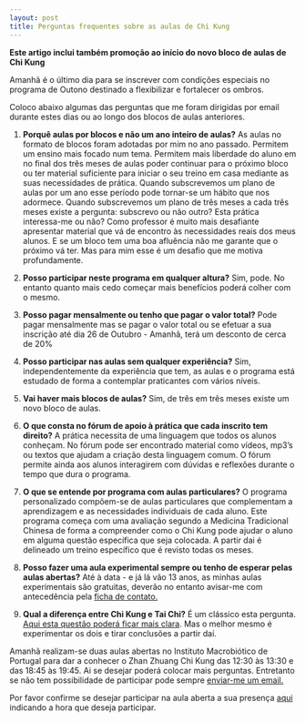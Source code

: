 ```yaml
---
layout: post
title: Perguntas frequentes sobre as aulas de Chi Kung
---
```

**Este artigo inclui também promoção ao início do novo bloco de aulas de Chi Kung**

Amanhã é o último dia para se inscrever com condições especiais no programa de Outono destinado a flexibilizar e fortalecer os ombros.

Coloco abaixo algumas das perguntas que me foram dirigidas por email durante estes dias ou ao longo dos blocos de aulas anteriores. 

1. **Porquê aulas por blocos e não um ano inteiro de aulas?**
As aulas no formato de blocos foram adotadas por mim no ano passado. Permitem um ensino mais focado num tema. Permitem mais liberdade do aluno em no final dos três meses de aulas poder continuar para o próximo bloco ou ter material suficiente para iniciar o seu treino em casa mediante as suas necessidades de prática. 
Quando subscrevemos um plano de aulas por um ano esse período pode tornar-se um hábito que nos adormece. Quando subscrevemos um plano de três meses a cada três meses existe a pergunta: subscrevo ou não outro? Esta prática interessa-me ou não? Como professor é muito mais desafiante apresentar material que vá de encontro às necessidades reais dos meus alunos. E se um bloco tem uma boa afluência não me garante que o próximo vá ter. Mas para mim esse é um desafio que me motiva profundamente. 

2. **Posso participar neste programa em qualquer altura?**
Sim, pode. No entanto quanto mais cedo começar mais benefícios poderá colher com o mesmo.

3. **Posso pagar mensalmente ou tenho que pagar o valor total?**
Pode pagar mensalmente mas se pagar o valor total ou se efetuar a sua inscrição até dia 26 de Outubro - Amanhã, terá um desconto de cerca de 20%

4. **Posso participar nas aulas sem qualquer experiência?**
Sim, independentemente da experiência que tem, as aulas e o programa está estudado de forma a contemplar praticantes com vários níveis.

5. **Vai haver mais blocos de aulas?**
Sim, de três em três meses existe um novo bloco de aulas.

6. **O que consta no fórum de apoio à prática que cada inscrito tem direito?**
A prática necessita de uma linguagem que todos os alunos conheçam. No fórum pode ser encontrado material como vídeos, mp3’s ou textos que ajudam a criação desta linguagem comum. O fórum permite ainda aos alunos interagirem com dúvidas e reflexões durante o tempo que dura o programa.

7. **O que se entende por programa com aulas particulares?** 
O programa personalizado compõem-se de aulas particulares que complementam a aprendizagem e as necessidades individuais de cada aluno. 
Este programa começa com uma avaliação segundo a Medicina Tradicional Chinesa de forma a compreender como o Chi Kung pode ajudar o aluno em alguma questão específica que seja colocada. 
A partir dai é delineado um treino específico que é revisto todas os meses. 

8. **Posso fazer uma aula experimental sempre ou tenho de esperar pelas aulas abertas?**
Até à data - e já lá vão 13 anos, as minhas aulas experimentais são gratuitas, deverão no entanto avisar-me com antecedência pela [ficha de contato.](http://devagar.org/contato.html) 

9. **Qual a diferença entre Chi Kung e Tai Chi?**
É um clássico esta pergunta. [Aqui esta questão poderá ficar mais clara](http://devgar.org/files/chikungtaichi.pdf). Mas o melhor mesmo é experimentar os dois e tirar conclusões a partir daí.

Amanhã realizam-se duas aulas abertas no Instituto Macrobiótico de Portugal para dar a  conhecer o Zhan Zhuang Chi Kung das 12:30 às 13:30 e das 18:45 às 19:45. Ai se desejar poderá colocar mais perguntas. Entretanto se não tem possibilidade de participar pode sempre [enviar-me um email.](http://http://devagar.org/contato)

Por favor confirme se desejar participar na aula aberta a sua presença [aqui](http://devagar.org/contato) indicando a hora que deseja participar. 

